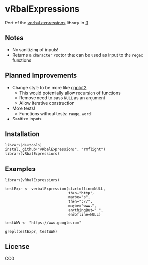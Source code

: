 # vRbalExpressions

Port of the [verbal expressions](http://verbalexpressions.github.io/) library in [R](www.r-project.org).

## Notes

  * No sanitizing of inputs!
  * Returns a `character` vector that can be used as input to the `regex` functions

## Planned Improvements

  * Change style to be more like [ggplot2](http://docs.ggplot2.org/current/gg-add.html)
    * This would potentially allow recursion of functions
    * Remove need to pass `NULL` as an argument
    * Allow iterative construction
  * More tests!
    * Functions without tests: `range`, `word`
  * Sanitize inputs
  
## Installation

```
library(devtools)
install_github("vRbalExpressions", "rmflight")
library(vRbalExpressions)
```

## Examples

```
library(vRbalExpressions)

testExpr <- verbalExpression(startofline=NULL,
                             then="http",
                             maybe="s",
                             then="://",
                             maybe="www.",
                             anythingBut=" ",
                             endofline=NULL)

testWWW <- "https://www.google.com"

grepl(testExpr, testWWW)
```
## License

CC0
